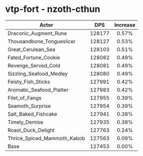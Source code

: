 # vtp-fort - nzoth-cthun
| Actor | DPS | Increase |
|---|:---:|:---:|
|Draconic_Augment_Rune|128177|0.57%|
|Thousandbone_Tongueslicer|128127|0.53%|
|Great_Cerulean_Sea|128103|0.51%|
|Fated_Fortune_Cookie|128082|0.49%|
|Revenge_Served_Cold|128081|0.49%|
|Sizzling_Seafood_Medley|128080|0.49%|
|Feisty_Fish_Sticks|127991|0.42%|
|Aromatic_Seafood_Platter|127983|0.42%|
|Filet_of_Fangs|127955|0.39%|
|Seamoth_Surprise|127954|0.39%|
|Salt_Baked_Fishcake|127941|0.38%|
|Timely_Demise|127935|0.38%|
|Roast_Duck_Delight|127763|0.24%|
|Thrice_Spiced_Mammoth_Kabob|127563|0.09%|
|Base|127453|0.00%|
